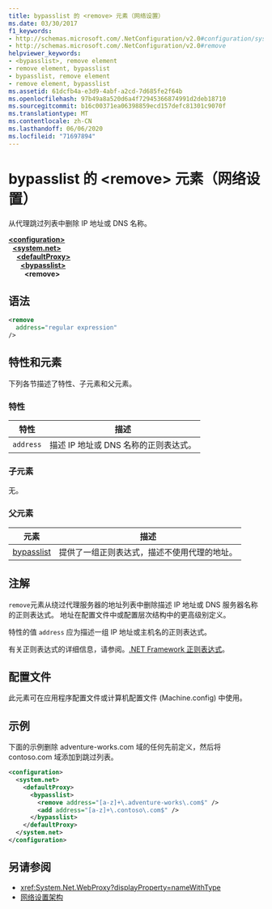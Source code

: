 ```yaml
---
title: bypasslist 的 <remove> 元素（网络设置）
ms.date: 03/30/2017
f1_keywords:
- http://schemas.microsoft.com/.NetConfiguration/v2.0#configuration/system.net/defaultProxy/bypasslist/remove
- http://schemas.microsoft.com/.NetConfiguration/v2.0#remove
helpviewer_keywords:
- <bypasslist>, remove element
- remove element, bypasslist
- bypasslist, remove element
- remove element, bypasslist
ms.assetid: 61dcfb4a-e3d9-4abf-a2cd-7d685fe2f64b
ms.openlocfilehash: 97b49a8a520d6a4f72945366874991d2deb18710
ms.sourcegitcommit: b16c00371ea06398859ecd157defc81301c9070f
ms.translationtype: MT
ms.contentlocale: zh-CN
ms.lasthandoff: 06/06/2020
ms.locfileid: "71697894"
---
```

# <a name="remove-element-for-bypasslist-network-settings"></a>bypasslist 的 \<remove> 元素（网络设置）

从代理跳过列表中删除 IP 地址或 DNS 名称。

[**\<configuration>**](../configuration-element.md)  
&nbsp;&nbsp;[**\<system.net>**](system-net-element-network-settings.md)  
&nbsp;&nbsp;&nbsp;&nbsp;[**\<defaultProxy>**](defaultproxy-element-network-settings.md)  
&nbsp;&nbsp;&nbsp;&nbsp;&nbsp;&nbsp;[**\<bypasslist>**](bypasslist-element-network-settings.md)  
&nbsp;&nbsp;&nbsp;&nbsp;&nbsp;&nbsp;&nbsp;&nbsp;**\<remove>**  

## <a name="syntax"></a>语法

```xml
<remove
  address="regular expression"
/>
```

## <a name="attributes-and-elements"></a>特性和元素

下列各节描述了特性、子元素和父元素。

### <a name="attributes"></a>特性

|**特性**|**描述**|
|-------------------|---------------------|
|`address`|描述 IP 地址或 DNS 名称的正则表达式。|

### <a name="child-elements"></a>子元素

无。

### <a name="parent-elements"></a>父元素

|**元素**|**描述**|
|-----------------|---------------------|
|[bypasslist](bypasslist-element-network-settings.md)|提供了一组正则表达式，描述不使用代理的地址。|

## <a name="remarks"></a>注解

`remove`元素从绕过代理服务器的地址列表中删除描述 IP 地址或 DNS 服务器名称的正则表达式。 地址在配置文件中或配置层次结构中的更高级别定义。

特性的值 `address` 应为描述一组 IP 地址或主机名的正则表达式。

有关正则表达式的详细信息，请参阅。[.NET Framework 正则表达式](../../../../standard/base-types/regular-expressions.md)。

## <a name="configuration-files"></a>配置文件

此元素可在应用程序配置文件或计算机配置文件 (Machine.config) 中使用。

## <a name="example"></a>示例

下面的示例删除 adventure-works.com 域的任何先前定义，然后将 contoso.com 域添加到跳过列表。

```xml
<configuration>
  <system.net>
    <defaultProxy>
      <bypasslist>
        <remove address="[a-z]+\.adventure-works\.com$" />
        <add address="[a-z]+\.contoso\.com$" />
      </bypasslist>
    </defaultProxy>
  </system.net>
</configuration>
```

## <a name="see-also"></a>另请参阅

- <xref:System.Net.WebProxy?displayProperty=nameWithType>
- [网络设置架构](index.md)
